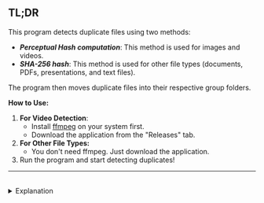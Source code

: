 ## TL;DR


This program detects duplicate files using two methods:
- ***Perceptual Hash computation***: This method is used for images and videos.
- ***SHA-256 hash***: This method is used for other file types (documents, PDFs, presentations, and text files).

The program then moves duplicate files into their respective group folders.

**How to Use:**
1. **For Video Detection**:
    - Install [ffmpeg](https://github.com/akamhy/videohash/wiki/Install-FFmpeg,-but-how%3F) on your system first.
    - Download the application from the "Releases" tab.
2. **For Other File Types:**
    - You don't need ffmpeg. Just download the application.
3. Run the program and start detecting duplicates!
***

<br>

<details>
<summary>Explanation</summary>

Deteksi Duplikasi Gambar & Video
---

Program ini ada karena awalnya saya ingin mengelompokkan file gambar dan video dari *laptop* dan *handphone* ke dalam satu tempat. Namun, dengan banyaknya file, memilah dan mengelompokkan file-file tersebut serta menentukan apakah gambar atau video sudah ada sebelumnya (duplikasi) akan memakan waktu yang lama. Maka dari itu dengan bantuan **Chat GPT** (karena saya belum terlalu familiar dengan python secara mendalam) program ini ada.

*Main program* dalam *repository* ini terdiri dari `detect8.py`, `move.py` & `delete.py`. Saya belum melakukan *refactor* atau mengoptimasi kode karena untuk saat ini yang terpenting adalah program sudah sesuai dengan ekspektasi saya, yaitu mendeteksi gambar atau video yang sama atau duplikasi. Terdapat folder `temp` yang digunakan sebagai *history* dalam proses *try and error* saat membuat program ini.

## Pembahasan

Pada langkah awal menentukan `target_folder` terlebih dahulu, kemudian *method* `group_files_by_hash` akan dijalankan, yang akan menentukan file gambar atau video berdasarkan ekstensi yang sudah ditentukan,

***

### 1. Gambar

Menggunakan *method* `get_image_hash` yang akan mendapatkan *hash*, lebih spesifiknya menggunakan __*pHash*__ atau __*Perceptual Hash computation*__. Ini menggunakan *library* [imagehash](https://scikit-image.org/) sebagai *hashing* dan [PIL](https://pillow.readthedocs.io/en/stable/) untuk mendapatkan file gambar dari path.

Sebelumnya saya menggunakan *hash* __MD5__ yang terdapat pada file `detect.py`. tapi pada praktiknya, tak jarang gambar-gambar yang tak serupa tetap masuk dalam 1 folder group yang seharusnya itu terpisah (tidak cukup akurat), lalu dengan bantuan Chat GPT terdapat note, seperti berikut

>Additionally, using the MD5 hash of the image content for comparison, which is fast but not entirely foolproof, as different images might have the same hash. For more robust duplicate image detection, you could consider using perceptual hashing techniques such as dHash or pHash.

Seperti penjelasan diatas, MD5 bisa dikatakan terlalu simple untuk membandingkan kesamaan 2 file, dan direkomendasikan dengan hasil yang __*robust*__ menggunakan __dHash__ atau __pHash__, maka dari itu pada file `detect8.py` ini menggunakan pHash. Reference [pHash](https://www.hackerfactor.com/blog/index.php?/archives/432-Looks-Like-It.html).

Lanjut, setelah hash didapatkan, maka akan melakukan pengecekan pada *dictionary* `file_groups`, terdapat *key* dengan hash tersebut atau tidak, jika ada maka akan di *append item* ke *value list* jika tidak akan membuat *key value* baru.


### 2. Video

Kemudian pada ekstensi video, saya menggunakan *libary* [videohash](https://akamhy.github.io/videohash/) yang menggunakan __pHash__ juga di dalamnya, sebelum menggunakan diperlukan menginstall __FFmpeg__ terlebih dahulu.

Setelah *hash* didapatkan, langkah yg sama dilakukan, yaitu melakukan pengecekan pada *dictionary* `file_groups`.

***


Kemudian pada langkah akhir, `file_groups` ini akan mulai di *looping* dan akan melakukan pemindahan file ke dalam group masing-masing dengan format, 

```python
f"group_{group_id}"
```

Dan lanjut ke *method* `move_single_file_folders` pada file `move.py`. Saya menentukan *target & destination folder* ke tempat yang sama, kerena saya ingin mengeluarkan file di tiap-tiap group ini yang hanya terdiri dari 1 file saja yang berarti tidak terjadi duplikasi. Dan setelah semua group sudah dilakukan pengecekan, maka *method* `delete_empty_folders` pada file `delete.py` dijalankan, yang akan menghapus folder-folder group yang kosong.

Jika semua sudah berhasil dilakukan, maka pada `target_folder` ini hanya akan tersisa folder group-group yang *duplicate* saja yang akan dilakukan pengecekan, step ini dilakukan secara manual, untuk menentukan apakah file-file di folder ini memang sama atau terdapat perbedaan, karena pada *case* dilakukan, masih ada beberapa gambar yang sebenarnya beda tapi hanya sedikit perbedaan, tapi tidak terdeteksi oleh *hash*. Setelah sudah di *filter*, maka `target_folder` saat ini sudah selesai, dan lanjut ke folder-folder yg lain yang ingin dilakukan pengecekan.

***

#### Tambahan,

Pada folder `temp`, terdapat file `index.py` & `rename.py` yang mungkin akan berguna untuk me-*rename* semua file dari `target_folder` yang ditentukan, dan juga file-file lainnya untuk saat ini belum atau tidak digunakan, karena fokus utama terdapat pada file `detect8.py`, `move.py` & `delete.py`.

Note, mungkin untuk kedepannya, jika ada keperluan lain dan memerlukan program untuk mempermudah, repository ini akan di *update* sesuai kebutuhan.

***

### Update
#### 18 April 2024
- Pada update ini saya menambahkan program dalam bentuk GUI menggunakan library __PySimpleGUI__ pada file `app2.py`, untuk file *exe* dapat dilihat pada [link berikut](https://github.com/vstacked/media_duplicate_detector/releases), tapi sebelum itu harus install __ffmpeg__ terlebih dahulu pada sistem karena diperlukan untuk library __videohash__ pada [berikut](https://github.com/akamhy/videohash/wiki/Install-FFmpeg,-but-how%3F).
- sedangkan pada file `app.py` merupakan percobaan pertama saya dalam menggunakan library ini, yang hanya menampilkan gambar dari list gambar yang dipilih.
#### 22 April 2024
- Menambahkan tipe file lain untuk di deteksi, seperti file dengan extensi `.docx`, `.pdf`, `.pptx` & `.txt` dengan menggunakan metode `hash.sha256()`
- Menambahkan tema default _GreenTan_
</details>